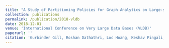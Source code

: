 ```yaml
---
title: "A Study of Partitioning Policies for Graph Analytics on Large-scale Distributed Platforms"
collection: publications
permalink: /publication/2018-vldb
date: 2018-12-01
venue: 'International Conference on Very Large Data Bases (VLDB)'
paperurl: ''
citation: 'Gurbinder Gill, Roshan Dathathri, Loc Hoang, Keshav Pingali, “A Study of Partitioning Policies for Graph Analytics on Large-scale Distributed Platforms,” Proceedings of the 45th International Conference on Very Large Data Bases (PVLDB), Volume 12, December 2018 (to appear).'
---
```

